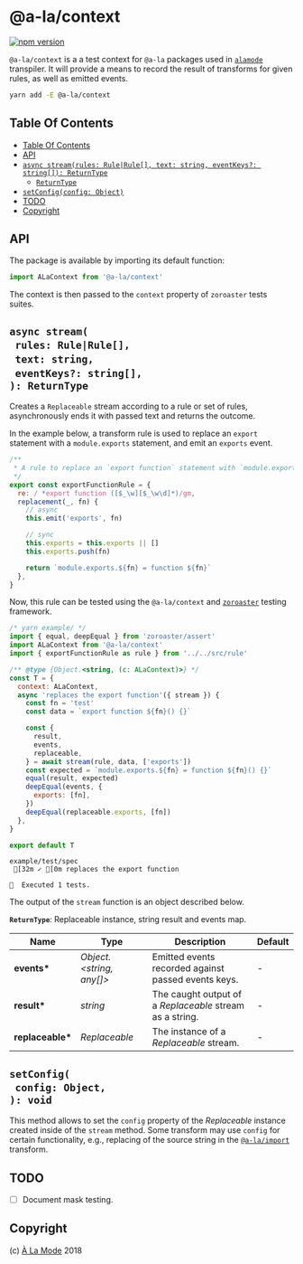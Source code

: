 # @a-la/context

[![npm version](https://badge.fury.io/js/%40a-la%2Fcontext.svg)](https://npmjs.org/package/@a-la/context)

`@a-la/context` is a a test context for `@a-la` packages used in [`alamode`](https://alamode.cc) transpiler. It will provide a means to record the result of transforms for given rules, as well as emitted events.

```sh
yarn add -E @a-la/context
```

## Table Of Contents

- [Table Of Contents](#table-of-contents)
- [API](#api)
- [`async stream(rules: Rule|Rule[], text: string, eventKeys?: string[]): ReturnType`](#async-streamrules-ruleruletext-stringeventkeys-string-returntype)
  * [`ReturnType`](#returntype)
- [`setConfig(config: Object)`](#setconfigconfig-object-void)
- [TODO](#todo)
- [Copyright](#copyright)

## API

The package is available by importing its default function:

```js
import ALaContext from '@a-la/context'
```

The context is then passed to the `context` property of `zoroaster` tests suites.

## `async stream(`<br/>&nbsp;&nbsp;`rules: Rule|Rule[],`<br/>&nbsp;&nbsp;`text: string,`<br/>&nbsp;&nbsp;`eventKeys?: string[],`<br/>`): ReturnType`

Creates a `Replaceable` stream according to a rule or set of rules, asynchronously ends it with passed text and returns the outcome.

In the example below, a transform rule is used to replace an `export` statement with a `module.exports` statement, and emit an `exports` event.

```js
/**
 * A rule to replace an `export function` statement with `module.exports`.
 */
export const exportFunctionRule = {
  re: / *export function ([$_\w][$_\w\d]*)/gm,
  replacement(_, fn) {
    // async
    this.emit('exports', fn)

    // sync
    this.exports = this.exports || []
    this.exports.push(fn)

    return `module.exports.${fn} = function ${fn}`
  },
}
```

Now, this rule can be tested using the `@a-la/context` and [`zoroaster`](https://github.com/artdecocode/zoroaster) testing framework.

```js
/* yarn example/ */
import { equal, deepEqual } from 'zoroaster/assert'
import ALaContext from '@a-la/context'
import { exportFunctionRule as rule } from '../../src/rule'

/** @type {Object.<string, (c: ALaContext)>} */
const T = {
  context: ALaContext,
  async 'replaces the export function'({ stream }) {
    const fn = 'test'
    const data = `export function ${fn}() {}`

    const {
      result,
      events,
      replaceable,
    } = await stream(rule, data, ['exports'])
    const expected = `module.exports.${fn} = function ${fn}() {}`
    equal(result, expected)
    deepEqual(events, {
      exports: [fn],
    })
    deepEqual(replaceable.exports, [fn])
  },
}

export default T
```

```
example/test/spec
 [32m ✓ [0m replaces the export function

🦅  Executed 1 tests.
```

The output of the `stream` function is an object described below.

__<a name="returntype">`ReturnType`</a>__: Replaceable instance, string result and events map.

| Name | Type | Description | Default |
| ---- | ---- | ----------- | ------- |
| __events*__ | _Object.<string, any[]>_ | Emitted events recorded against passed events keys. | - |
| __result*__ | _string_ | The caught output of a _Replaceable_ stream as a string. | - |
| __replaceable*__ | _Replaceable_ | The instance of a _Replaceable_ stream. | - |

## `setConfig(`<br/>&nbsp;&nbsp;`config: Object,`<br/>`): void`

This method allows to set the `config` property of the _Replaceable_ instance created inside of the `stream` method. Some transform may use `config` for certain functionality, e.g., replacing of the source string in the [`@a-la/import`](https://github.com/a-la/import) transform.

## TODO

- [ ] Document mask testing.

## Copyright

(c) [À La Mode][1] 2018

[1]: https://alamode.cc
